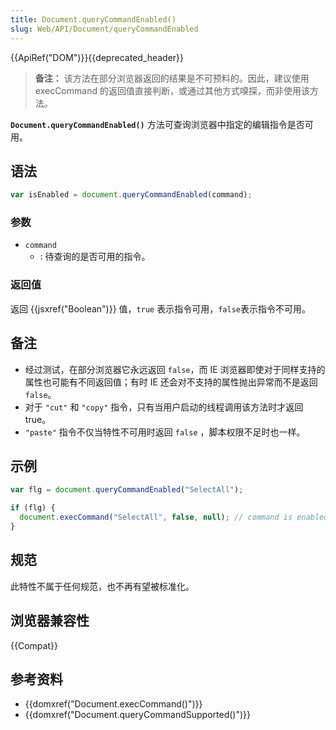 ```yaml
---
title: Document.queryCommandEnabled()
slug: Web/API/Document/queryCommandEnabled
---
```


{{ApiRef("DOM")}}{{deprecated_header}}

> **备注：** 该方法在部分浏览器返回的结果是不可预料的。因此，建议使用 execCommand 的返回值直接判断，或通过其他方式嗅探，而非使用该方法。

**`Document.queryCommandEnabled()`** 方法可查询浏览器中指定的编辑指令是否可用。

## 语法

```js
var isEnabled = document.queryCommandEnabled(command);
```

### 参数

- `command`
  - : 待查询的是否可用的指令。

### 返回值

返回 {{jsxref("Boolean")}} 值，`true` 表示指令可用，`false`表示指令不可用。

## 备注

- 经过测试，在部分浏览器它永远返回 `false`，而 IE 浏览器即使对于同样支持的属性也可能有不同返回值；有时 IE 还会对不支持的属性抛出异常而不是返回 `false`。
- 对于 `"cut"` 和 `"copy"` 指令，只有当用户启动的线程调用该方法时才返回 true。
- `"paste"` 指令不仅当特性不可用时返回 `false` ，脚本权限不足时也一样。

## 示例

```js
var flg = document.queryCommandEnabled("SelectAll");

if (flg) {
  document.execCommand("SelectAll", false, null); // command is enabled, run it
}
```

## 规范

此特性不属于任何规范，也不再有望被标准化。

## 浏览器兼容性

{{Compat}}

## 参考资料

- {{domxref("Document.execCommand()")}}
- {{domxref("Document.queryCommandSupported()")}}
